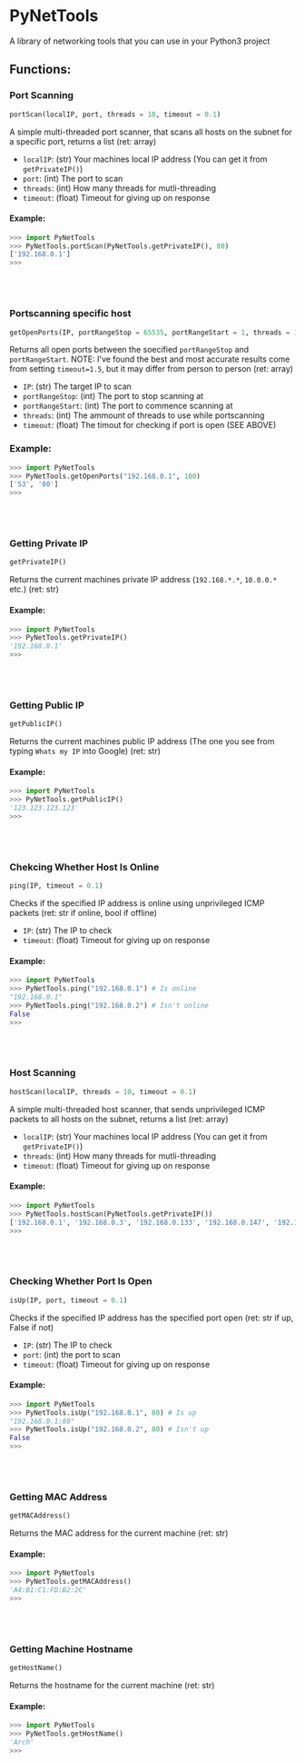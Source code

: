 # PyNetTools
A library of networking tools that you can use in your Python3 project

## Functions:

### Port Scanning
```python
portScan(localIP, port, threads = 10, timeout = 0.1)
```
A simple multi-threaded port scanner, that scans all hosts on the subnet for a specific port, returns a list (ret: array)
- `localIP`: (str) Your machines local IP address (You can get it from `getPrivateIP()`)
- `port`: (int) The port to scan
- `threads`: (int) How many threads for mutli-threading
- `timeout`: (float) Timeout for giving up on response

#### Example:
```python
>>> import PyNetTools
>>> PyNetTools.portScan(PyNetTools.getPrivateIP(), 80)
['192.168.0.1']
>>> 
```

<br />
<br />

### Portscanning specific host
```python
getOpenPorts(IP, portRangeStop = 65535, portRangeStart = 1, threads = 10, timeout = 1.5)
```
Returns all open ports between the soecified `portRangeStop` and `portRangeStart`. NOTE: I've found the best and most accurate results come from setting `timeout=1.5`, but it may differ from person to person (ret: array)
- `IP`: (str) The target IP to scan
- `portRangeStop`: (int) The port to stop scanning at
- `portRangeStart`: (int) The port to commence scanning at
- `threads`: (int) The ammount of threads to use while portscanning
- `timeout`: (float) The timout for checking if port is open (SEE ABOVE)

### Example:
```python
>>> import PyNetTools
>>> PyNetTools.getOpenPorts("192.168.0.1", 100)
['53', '80']
>>>
```

<br />
<br />

### Getting Private IP
```python
getPrivateIP()
```
Returns the current machines private IP address (`192.168.*.*`, `10.0.0.*` etc.) (ret: str)

#### Example:
```python
>>> import PyNetTools
>>> PyNetTools.getPrivateIP()
'192.168.0.1'
>>> 
```

<br />
<br />

### Getting Public IP
```python
getPublicIP()
```
Returns the current machines public IP address (The one you see from typing `Whats my IP` into Google) (ret: str)

#### Example:
```python
>>> import PyNetTools
>>> PyNetTools.getPublicIP()
'123.123.123.123'
>>> 
```

<br />
<br />

### Chekcing Whether Host Is Online
```python
ping(IP, timeout = 0.1)
```
Checks if the specified IP address is online using unprivileged ICMP packets (ret: str if online, bool if offline)
- `IP`: (str) The IP to check
- `timeout`: (float) Timeout for giving up on response

#### Example:
```python
>>> import PyNetTools
>>> PyNetTools.ping("192.168.0.1") # Is online
"192.168.0.1"
>>> PyNetTools.ping("192.168.0.2") # Isn't online
False
>>>
```

<br />
<br />

### Host Scanning
```python
hostScan(localIP, threads = 10, timeout = 0.1)
```
A simple multi-threaded host scanner, that sends unprivileged ICMP packets to all hosts on the subnet, returns a list (ret: array)
- `localIP`: (str) Your machines local IP address (You can get it from `getPrivateIP()`)
- `threads`: (int) How many threads for mutli-threading
- `timeout`: (float) Timeout for giving up on response

#### Example:
```python
>>> import PyNetTools
>>> PyNetTools.hostScan(PyNetTools.getPrivateIP())
['192.168.0.1', '192.168.0.3', '192.168.0.133', '192.168.0.147', '192.168.0.224']
>>> 
```

<br />
<br />

### Checking Whether Port Is Open
```python
isUp(IP, port, timeout = 0.1)
```
Checks if the specified IP address has the specified port open (ret: str if up, False if not)
- `IP`: (str) The IP to check
- `port`: (int) the port to scan
- `timeout`: (float) Timeout for giving up on response

#### Example:
```python
>>> import PyNetTools
>>> PyNetTools.isUp("192.168.0.1", 80) # Is up
"192.168.0.1:80"
>>> PyNetTools.isUp("192.168.0.2", 80) # Isn't up
False
>>>
```

<br />
<br />

### Getting MAC Address
```python
getMACAddress()
```
Returns the MAC address for the current machine (ret: str)

#### Example:
```python
>>> import PyNetTools
>>> PyNetTools.getMACAddress()
'A4:B1:C1:FD:B2:2C'
>>>
```

<br />
<br />

### Getting Machine Hostname
```python
getHostName()
```
Returns the hostname for the current machine (ret: str)

#### Example:
```python
>>> import PyNetTools
>>> PyNetTools.getHostName()
'Arch'
>>>
```

